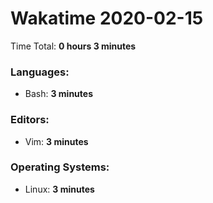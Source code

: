 # Wakatime 2020-02-15

Time Total: **0 hours 3 minutes**

### Languages:
- Bash: **3 minutes** 

### Editors:
- Vim: **3 minutes** 

### Operating Systems:
- Linux: **3 minutes** 


